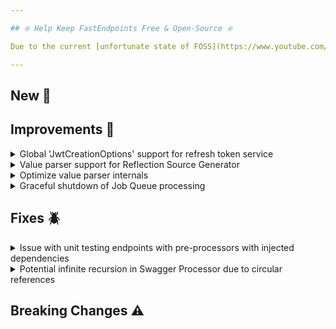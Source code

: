 ```yaml
---

## ❇️ Help Keep FastEndpoints Free & Open-Source ❇️

Due to the current [unfortunate state of FOSS](https://www.youtube.com/watch?v=H96Va36xbvo), please consider [becoming a sponsor](https://opencollective.com/fast-endpoints) and help us beat the odds to keep the project alive and free for everyone.

---
```


<!-- <details><summary>title text</summary></details> -->

## New 🎉

## Improvements 🚀

<details><summary>Global 'JwtCreationOptions' support for refresh token service</summary>

If you configure jwt creation options at a global level like so:

```cs
bld.Services.Configure<JwtCreationOptions>( o =>  o.SigningKey = "..." ); 
```

The `RefreshTokenService` will now take the default values from the global config if you don't specify anything when configuring the token service like below:

```cs
sealed class MyTokenService : RefreshTokenService<TokenRequest, TokenResponse>
{
    public MyTokenService
    {
        Setup(o =>
        {         
            //no need to specify token signing key/style/etc. here unless you want to.
            o.Endpoint("/api/refresh-token");
            o.AccessTokenValidity = TimeSpan.FromMinutes(5);
            o.RefreshTokenValidity = TimeSpan.FromHours(4);
        });
    }
}
```

</details>

<details><summary>Value parser support for Reflection Source Generator</summary>

Value parser functions (used by non-stj model binding) will now be source generated instead of being compiled at runtime when you opt-in to use the reflection source generator.

</details>

<details><summary>Optimize value parser internals</summary>

String value parsing logic used in most non-stj model binding paths has been simplified and optimized to reduce allocations and unnecessary boxing.

</details>

<details><summary>Graceful shutdown of Job Queue processing</summary>

If app shutdown is requested during a retry loop (due to transient failures) in job queue processing, the operation will now be tried at least once before exiting the retry loops and allowing the app to shut down.

</details>

## Fixes 🪲

<details><summary>Issue with unit testing endpoints with pre-processors with injected dependencies</summary>

Unit tests were failing to instantiate pre-processors that had injected dependencies due to a small oversight in the `ServiceResolver` code with regards to how singletons were instantiated, which has been fixed.

</details>

<details><summary>Potential infinite recursion in Swagger Processor due to circular references</summary>

In certain edge cases where the schema has circular references, there was a potential inifinite recursion issue which could lead to memory leaks when generating the swagger docs.

</details>

## Breaking Changes ⚠️